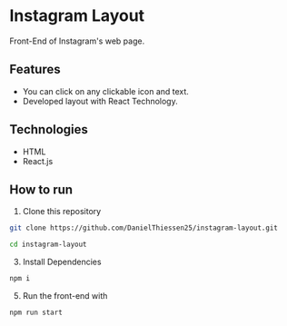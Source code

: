 # Instagram Layout
Front-End of Instagram's web page.

## Features

- You can click on any clickable icon and text.
- Developed layout with React Technology.

## Technologies

- HTML
- React.js

## How to run

1. Clone this repository
```bash
git clone https://github.com/DanielThiessen25/instagram-layout.git

cd instagram-layout
```
3. Install Dependencies
```bash
npm i
```
5. Run the front-end with
```bash
npm run start
```
